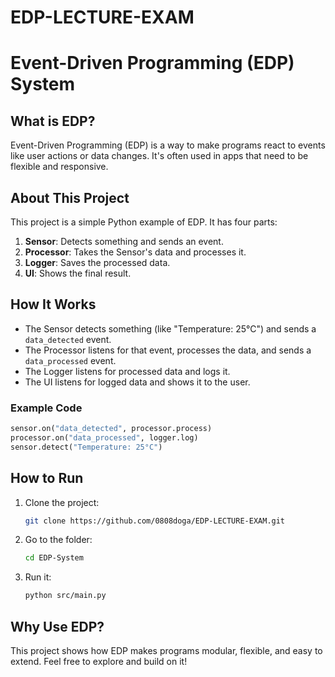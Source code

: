 # EDP-LECTURE-EXAM

# Event-Driven Programming (EDP) System

## What is EDP?

Event-Driven Programming (EDP) is a way to make programs react to events like user actions or data changes. It's often used in apps that need to be flexible and responsive.

## About This Project

This project is a simple Python example of EDP. It has four parts:

1. **Sensor**: Detects something and sends an event.
2. **Processor**: Takes the Sensor's data and processes it.
3. **Logger**: Saves the processed data.
4. **UI**: Shows the final result.

## How It Works

- The Sensor detects something (like "Temperature: 25°C") and sends a `data_detected` event.
- The Processor listens for that event, processes the data, and sends a `data_processed` event.
- The Logger listens for processed data and logs it.
- The UI listens for logged data and shows it to the user.

### Example Code

```python
sensor.on("data_detected", processor.process)
processor.on("data_processed", logger.log)
sensor.detect("Temperature: 25°C")
```

## How to Run

1. Clone the project:
   ```bash
   git clone https://github.com/0808doga/EDP-LECTURE-EXAM.git
   ```
2. Go to the folder:
   ```bash
   cd EDP-System
   ```
3. Run it:
   ```bash
   python src/main.py
   ```

## Why Use EDP?

This project shows how EDP makes programs modular, flexible, and easy to extend. Feel free to explore and build on it!
